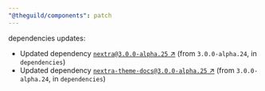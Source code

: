```yaml
---
"@theguild/components": patch
---
```

dependencies updates:
  - Updated dependency [`nextra@3.0.0-alpha.25` ↗︎](https://www.npmjs.com/package/nextra/v/3.0.0) (from `3.0.0-alpha.24`, in `dependencies`)
  - Updated dependency [`nextra-theme-docs@3.0.0-alpha.25` ↗︎](https://www.npmjs.com/package/nextra-theme-docs/v/3.0.0) (from `3.0.0-alpha.24`, in `dependencies`)
